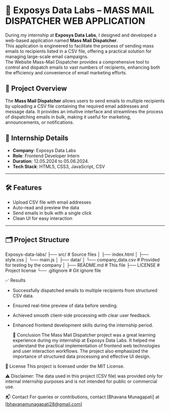 # 📧 Exposys Data Labs – MASS MAIL DISPATCHER WEB APPLICATION

During my internship at **Exposys Data Labs**, I designed and developed a web-based application named **Mass Mail Dispatcher**.  
This application is engineered to facilitate the process of sending mass emails to recipients listed in a CSV file, offering a practical solution for managing large-scale email campaigns.  
The Website Mass-Mail Dispatcher provides a comprehensive tool to control and dispatch emails to vast numbers of recipients, enhancing both the efficiency and convenience of email marketing efforts.


## 🚀 Project Overview

The **Mass Mail Dispatcher** allows users to send emails to multiple recipients by uploading a CSV file containing the required email addresses and message data. It provides an intuitive interface and streamlines the process of dispatching emails in bulk, making it useful for marketing, announcements, or notifications.

## 🎯 Internship Details

- **Company**: Exposys Data Labs  
- **Role**: Frontend Developer Intern  
- **Duration**: 12.05.2024 to 05.06.2024.  
- **Tech Stack**: HTML5, CSS3, JavaScript, CSV

---

## 🛠️ Features

- Upload CSV file with email addresses
- Auto-read and preview the data
- Send emails in bulk with a single click
- Clean UI for easy interaction

---

## 🗂️ Project Structure

Exposys-data-labs/
├── src/ # Source files
│ ├── index.html
│ ├── style.css
│ └── main.js
│
├── data/
│ └── company_data.csv # Provided for testing by the company
│
├── README.md # This file
├── LICENSE # Project license
└── .gitignore # Git ignore file

✅ Results

- Successfully dispatched emails to multiple recipients from structured CSV data.
- Ensured real-time preview of data before sending.
- Achieved smooth client-side processing with clear user feedback.
- Enhanced frontend development skills during the internship period.

  📌 Conclusion
The Mass Mail Dispatcher project was a great learning experience during my internship at Exposys Data Labs. It helped me understand the practical implementation of frontend web technologies and user interaction workflows. The project also emphasized the importance of structured data processing and effective UI design.

📜 License
This project is licensed under the MIT License.

⚠️ Disclaimer: The data used in this project (CSV file) was provided only for internal internship purposes and is not intended for public or commercial use.


📬 Contact
For queries or contributions, contact [Bhavana Munagapati] at [bhavanamunagapati28@gmail.com]
